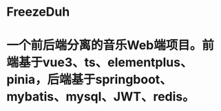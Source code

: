 
# FreezeDuh
一个前后端分离的音乐Web端项目。前端基于vue3、ts、elementplus、pinia，后端基于springboot、mybatis、mysql、JWT、redis。
=======
